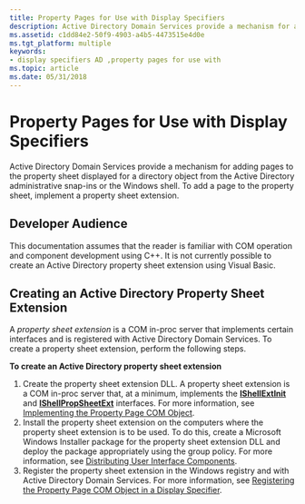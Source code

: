 ```yaml
---
title: Property Pages for Use with Display Specifiers
description: Active Directory Domain Services provide a mechanism for adding pages to the property sheet displayed for a directory object from the Active Directory administrative snap-ins or the Windows shell.
ms.assetid: c1dd84e2-50f9-4903-a4b5-4473515e4d0e
ms.tgt_platform: multiple
keywords:
- display specifiers AD ,property pages for use with
ms.topic: article
ms.date: 05/31/2018
---
```


# Property Pages for Use with Display Specifiers

Active Directory Domain Services provide a mechanism for adding pages to the property sheet displayed for a directory object from the Active Directory administrative snap-ins or the Windows shell. To add a page to the property sheet, implement a property sheet extension.

## Developer Audience

This documentation assumes that the reader is familiar with COM operation and component development using C++. It is not currently possible to create an Active Directory property sheet extension using Visual Basic.

## Creating an Active Directory Property Sheet Extension

A *property sheet extension* is a COM in-proc server that implements certain interfaces and is registered with Active Directory Domain Services. To create a property sheet extension, perform the following steps.

**To create an Active Directory property sheet extension**

1.  Create the property sheet extension DLL. A property sheet extension is a COM in-proc server that, at a minimum, implements the [**IShellExtInit**](https://msdn.microsoft.com/library/Bb775096(v=VS.85).aspx) and [**IShellPropSheetExt**](https://msdn.microsoft.com/library/Bb774880(v=VS.85).aspx) interfaces. For more information, see [Implementing the Property Page COM Object](implementing-the-property-page-com-object.md).
2.  Install the property sheet extension on the computers where the property sheet extension is to be used. To do this, create a Microsoft Windows Installer package for the property sheet extension DLL and deploy the package appropriately using the group policy. For more information, see [Distributing User Interface Components](distributing-user-interface-components.md).
3.  Register the property sheet extension in the Windows registry and with Active Directory Domain Services. For more information, see [Registering the Property Page COM Object in a Display Specifier](registering-the-property-page-com-object-in-a-display-specifier.md).

 

 




